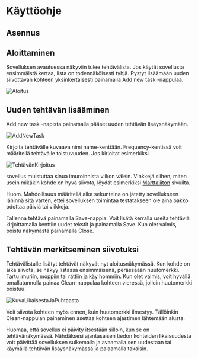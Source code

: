# Käyttöohje

## Asennus

## Aloittaminen

Sovelluksen avautuessa näkyviin tulee tehtävälista. Jos käytät sovellusta ensimmäistä kertaa, lista on todennäköisesti tyhjä. Pystyt lisäämään uuden siivottavan kohteen yksinkertaisesti painamalla Add new task -nappulaa.

![Aloitus](https://user-images.githubusercontent.com/117164741/207295398-fc9ff230-4bea-49c6-a366-a744520c1d88.JPG)

## Uuden tehtävän lisääminen

Add new task -napista painamalla pääset uuden tehtävän lisäysnäkymään.

![AddNewTask](https://user-images.githubusercontent.com/117164741/207295682-e5df9757-7346-4cff-ac72-1b788588efd0.JPG)

Kirjoita tehtävälle kuvaava nimi name-kenttään. Frequency-kentissä voit määritellä tehtävälle toistuvuuden. Jos kirjoitat esimerkiksi

![TehtävänKirjoitus](https://user-images.githubusercontent.com/117164741/207295966-990e652c-9fe7-4d5a-81d6-2cfb6d6916f4.JPG)

sovellus muistuttaa sinua imuroinnista viikon välein. Vinkkejä siihen, miten usein mikäkin kohde on hyvä siivota, löydät esimerkiksi [Marttaliiton](https://www.martat.fi/marttakoulu/kodinhoito/) sivuilta.

Huom. Mahdollisuus määritellä aika sekunteina on jätetty sovellukseen lähinnä sitä varten, ettei sovelluksen toimintaa testatakseen ole aina pakko odottaa päiviä tai viikkoja.

Tallenna tehtävä painamalla Save-nappia. Voit lisätä kerralla useita tehtäviä kirjoittamalla kenttiin uudet tekstit ja painamalla Save. Kun olet valmis, poistu näkymästä painamalla Close.

## Tehtävän merkitseminen siivotuksi

Tehtävälistalle lisätyt tehtävät näkyvät nyt aloitusnäkymässä. Kun kohde on aika siivota, se näkyy listassa ensimmäisenä, perässäään huutomerkki. Tartu imuriin, moppiin tai rättiin ja käy hommiin. Kun olet valmis, voit hyvällä omallatunnolla painaa Clean-nappulaa kohteen vieressä, jolloin huutomerkki poistuu.

![KuvaLikaisestaJaPuhtaasta](https://user-images.githubusercontent.com/117164741/207296560-701e33d8-2544-4e46-a7eb-11a97a99d0ee.JPG)

Voit siivota kohteen myös ennen, kuin huutomerkki ilmestyy. Tällöinkin Clean-nappulan painaminen asettaa kohteen ajastimen lähtemään alusta.

Huomaa, että sovellus ei päivity itsestään silloin, kun se on tehtävänäkymässä. Nähdäksesi ajantasaisen tiedon kohteiden likaisuudesta voit päivittää sovelluksen sulkemalla ja avaamalla sen uudestaan tai käymällä tehtävän lisäysnäkymässä ja palaamalla takaisin.
